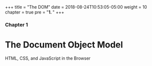 +++
title = "The DOM"
date = 2018-08-24T10:53:05-05:00
weight = 10
chapter = true
pre = "<b>1. </b>"
+++

### Chapter 1

# The Document Object Model

HTML, CSS, and JavaScript in the Browser
